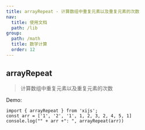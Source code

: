 ```yaml
---
title: arrayRepeat - 计算数组中重复元素以及重复元素的次数
nav:
  title: 使用文档
  path: /lib
group:
  path: /math
  title: 数学计算
  order: 12
---
```


## arrayRepeat

> 计算数组中重复元素以及重复元素的次数

Demo:

```tsx | pure
import { arrayRepeat } from 'xijs';
const arr = ['1', '2', '1', 1, 2, 3, 2, 4, 5, 1]
console.log("" + arr +": ", arrayRepeat(arr))
```

